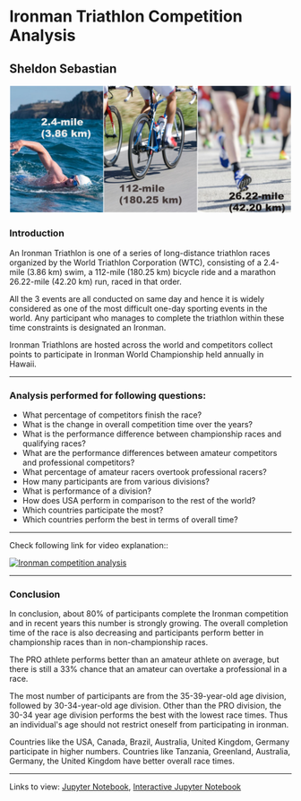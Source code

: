 # Ironman Triathlon Competition Analysis
## Sheldon Sebastian

<img src="banner.jpg">

### Introduction

An Ironman Triathlon is one of a series of long-distance triathlon races organized by the World Triathlon Corporation (WTC), consisting of a 2.4-mile (3.86 km) swim, a 112-mile (180.25 km) bicycle ride and a marathon 26.22-mile (42.20 km) run, raced in that order.

All the 3 events are all conducted on same day and hence it is widely considered as one of the most difficult one-day sporting events in the world. Any participant who manages to complete the triathlon within these time constraints is designated an Ironman.

Ironman Triathlons are hosted across the world and competitors collect points to participate in Ironman World Championship held annually in Hawaii.

------------------------------------------------------------
### Analysis performed for following questions:
* What percentage of competitors finish the race?
* What is the change in overall competition time over the years?
* What is the performance difference between championship races and qualifying races?
* What are the performance differences between amateur competitors and professional competitors?
* What percentage of amateur racers overtook professional racers?
* How many participants are from various divisions?
* What is performance of a division?
* How does USA perform in comparison to the rest of the world?
* Which countries participate the most?
* Which countries perform the best in terms of overall time?

------------------------------------------------------------

Check following link for video explanation::

[![Ironman competition analysis](http://img.youtube.com/vi/Wvyi_BV6t3o/0.jpg)](http://www.youtube.com/watch?v=Wvyi_BV6t3o "Ironman competition analysis")

------------------------------------------------------------

### Conclusion
In conclusion, about 80% of participants complete the Ironman competition and in recent years this number is strongly growing. The overall completion time of the race is also decreasing and participants perform better in championship races than in non-championship races.

The PRO athlete performs better than an amateur athlete on average, but there is still a 33% chance that an amateur can overtake a professional in a race.

The most number of participants are from the 35-39-year-old age division, followed by 30-34-year-old age division. Other than the PRO division, the 30-34 year age division performs the best with the lowest race times. Thus an individual's age should not restrict oneself from participating in ironman.

Countries like the USA, Canada, Brazil, Australia, United Kingdom, Germany participate in higher numbers. Countries like Tanzania, Greenland, Australia, Germany, the United Kingdom have better overall race times.

------------------------------------------------------------
Links to view: [Jupyter Notebook](https://github.com/sheldonsebastian/ironman-competition-analysis/blob/master/Ironman%20Competition%20Analysis.ipynb), [Interactive Jupyter Notebook](https://nbviewer.jupyter.org/github/sheldonsebastian/ironman-competition-analysis/blob/71bc8cf96033fc9fe8de80cdf1cd157312419bc9/Ironman%20Competition%20Analysis.ipynb)
